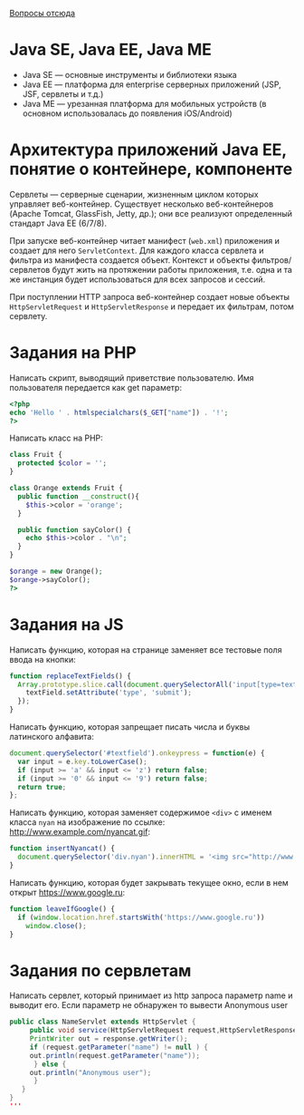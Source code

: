 [Вопросы отсюда](https://picloud.pw/media/resources/posts/2018/02/20/Рубежка_1_Билеты_2017.txt)

# Java SE, Java EE, Java ME

* Java SE — основные инструменты и библиотеки языка
* Java EE — платформа для enterprise серверных приложений (JSP, JSF, сервлеты и т.д.)
* Java ME — урезанная платформа для мобильных устройств (в основном использовалась до появления iOS/Android)

# Архитектура приложений Java EE, понятие о контейнере, компоненте

Сервлеты — серверные сценарии, жизненным циклом которых управляет веб-контейнер. Существует несколько
веб-контейнеров (Apache Tomcat, GlassFish, Jetty, др.); они все реализуют определенный стандарт Java EE (6/7/8).

При запуске веб-контейнер читает манифест (`web.xml`) приложения и создает для него `ServletContext`.
Для каждого класса сервлета и фильтра из манифеста создается объект. Контекст и объекты фильтров/сервлетов будут
жить на протяжении работы приложения, т.е. одна и та же инстанция будет использоваться для всех запросов и сессий.

При поступлении HTTP запроса веб-контейнер создает новые объекты `HttpServletRequest` и `HttpServletResponse`
и передает их фильтрам, потом сервлету.

# Задания на PHP

Написать скрипт, выводящий приветствие пользователю. Имя пользователя передается как get параметр:
```php
<?php
echo 'Hello ' . htmlspecialchars($_GET["name"]) . '!';
?>
```

Написать класс на PHP:
```php
class Fruit {
  protected $color = '';
}

class Orange extends Fruit {
  public function __construct(){
    $this->color = 'orange';
  }

  public function sayColor() {
    echo $this->color . "\n";
  }
}

$orange = new Orange();
$orange->sayColor();
?>
```

# Задания на JS

Написать функцию, которая на странице заменяет все тестовые поля ввода на кнопки:
```js
function replaceTextFields() {
  Array.prototype.slice.call(document.querySelectorAll('input[type=text]')).forEach(function(textField) {
    textField.setAttribute('type', 'submit');
  });
}
```

Написать функцию, которая запрещает писать числа и буквы латинского алфавита:
```js
document.querySelector('#textfield').onkeypress = function(e) {
  var input = e.key.toLowerCase();
  if (input >= 'a' && input <= 'z') return false;
  if (input >= '0' && input <= '9') return false;
  return true;
};
```

Написать функцию, которая заменяет содержимое `<div>` с именем класса `nyan` на изображение по ссылке: http://www.example.com/nyancat.gif:
```js
function insertNyancat() {
  document.querySelector('div.nyan').innerHTML = '<img src="http://www.example.com/nyancat.gif">';
}
```

Написать функцию, которая будет закрывать текущее окно, если в нем открыт https://www.google.ru:
```js
function leaveIfGoogle() {
  if (window.location.href.startsWith('https://www.google.ru'))
    window.close();
}
```
# Задания по сервлетам

Написать сервлет, который принимает из http запроса параметр name и выводит его. Если параметр не обнаружен то вывести Anonymous user
``` java
public class NameServlet extends HttpServlet {
     public void service(HttpServletRequest request,HttpServletResponse response) throws IOException, ServletException {
     PrintWriter out = response.getWriter();
     if (request.getParameter("name") != null ) {
     out.println(request.getParameter("name"));
      } else { 
     out.println("Anonymous user");
      }
   } 
}
'''

